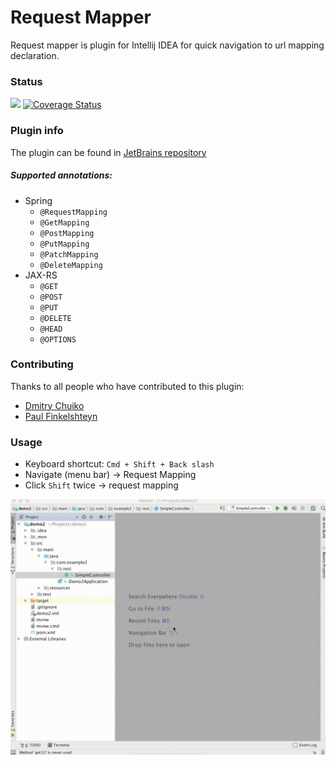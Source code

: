 # Request Mapper
Request mapper is plugin for Intellij IDEA for quick navigation to url mapping declaration.

### Status
![](https://travis-ci.org/viartemev/requestmapper.svg?branch=master)
[![Coverage Status](https://coveralls.io/repos/github/viartemev/requestmapper/badge.svg?branch=master)](https://coveralls.io/github/viartemev/requestmapper?branch=master)
### Plugin info
The plugin can be found in [JetBrains repository](https://plugins.jetbrains.com/plugin/9567-request-mapper)</br>

##### Supported annotations:
+ Spring
    - ```@RequestMapping```
    - ```@GetMapping```
    - ```@PostMapping```
    - ```@PutMapping```
    - ```@PatchMapping```
    - ```@DeleteMapping```
+ JAX-RS
    - ```@GET```
    - ```@POST```
    - ```@PUT```
    - ```@DELETE```
    - ```@HEAD```
    - ```@OPTIONS```

### Contributing
Thanks to all people who have contributed to this plugin:
+ [Dmitry Chuiko](https://github.com/dchuiko)
+ [Paul Finkelshteyn](https://github.com/asm0dey)

### Usage
- Keyboard shortcut: ```Cmd + Shift + Back slash```
- Navigate (menu bar) -> Request Mapping
- Click ```Shift``` twice -> request mapping

![](art/requestmapper.gif)
